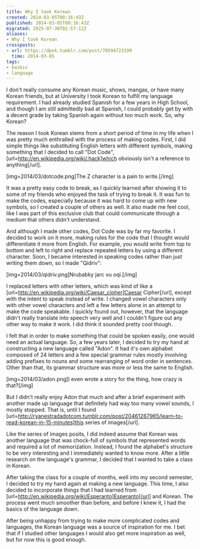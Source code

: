 ```yaml
---
title: Why I took Korean
created: 2014-03-05T00:16:43Z
published: 2014-03-05T00:16:43Z
migrated: 2025-07-30T02:57:12Z
aliases:
- Why I took Korean
crossposts:
- url: https://dpek.tumblr.com/post/78594723199
  time: 2014-03-05
tags:
- baskiv
- language
---
```


I don't really consume any Korean music, shows, mangas, or have many Korean friends, but at University I took Korean to fulfill my language requirement. I had already studied Spanish for a few years in High School, and though I am still admittedly bad at Spanish, I could probably get by with a decent grade by taking Spanish again without too much work. So, why Korean?

The reason I took Korean stems from a short period of time in my life when I was pretty much enthralled with the process of making codes. First, I did simple things like substituting English letters with different symbols, making something that I decided to call "Dot Code", [url=http://en.wikipedia.org/wiki/.hack]which obviously isn't a reference to anything[/url].

[img=2014/03/dotcode.png]The Z character is a pain to write.[/img]

It was a pretty easy code to break, as I quickly learned after showing it to some of my friends who enjoyed the task of trying to break it. It was fun to make the codes, especially because it was hard to come up with new symbols, so I created a couple of others as well. It also made me feel cool, like I was part of this exclusive club that could communicate through a medium that others didn't understand.

And although I made other codes, Dot Code was by far my favorite. I decided to work on it more, making rules for the code that I thought would differentiate it more from English. For example, you would write from top to bottom and left to right and replace repeated letters by using a different character. Soon, I became interested in speaking codes rather than just writing them down, so I made "Qidriv":

[img=2014/03/qidriv.png]Nrubabky jarc vu oqi.[/img]

I replaced letters with other letters, which was kind of like a [url=http://en.wikipedia.org/wiki/Caesar_cipher]Caesar Cipher[/url], except with the intent to speak instead of write. I changed vowel characters only with other vowel characters and left a few letters alone in an attempt to make the code speakable. I quickly found out, however, that the language didn't really translate into speech very well and I couldn't figure out any other way to make it work. I did think it sounded pretty cool though.

I felt that in order to make something that could be spoken easily, one would need an actual language. So, a few years later, I decided to try my hand at constructing a new language called "Adon". It had it's own alphabet composed of 24 letters and a few special grammar rules mostly involving adding prefixes to nouns and some rearranging of word order in sentences. Other than that, its grammar structure was more or less the same to English.

[img=2014/03/adon.png]I even wrote a story for the thing, how crazy is that?[/img]

But I didn't really enjoy Adon that much and after a brief experiment with another made up language that definitely had way too many vowel sounds, I mostly stopped. That is, until I found [url=http://ryanestradadotcom.tumblr.com/post/20461267965/learn-to-read-korean-in-15-minutes]this series of images[/url].

Like the series of images posits, I did indeed assume that Korean was another language that was chock-full of symbols that represented words and required a lot of memorization. Instead, I found the alphabet's structure to be very interesting and I immediately wanted to know more. After a little research on the language's grammar, I decided that I wanted to take a class in Korean.

After taking the class for a couple of months, well into my second semester, I decided to try my hand again at making a new language. This time, I also decided to incorporate things that I had learned from [url=http://en.wikipedia.org/wiki/Esperanto]Esperanto[/url] and Korean. The process went much smoother than before, and before I knew it, I had the basics of the language down.

After being unhappy from trying to make more complicated codes and languages, the Korean language was a source of inspiration for me. I bet that if I studied other languages I would also get more inspiration as well, but for now this is good enough. 
